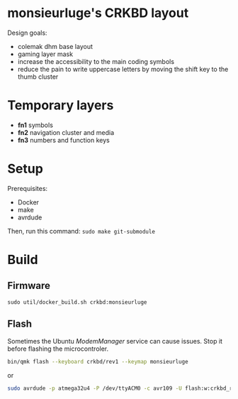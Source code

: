 # monsieurluge's CRKBD layout

Design goals:

 - colemak dhm base layout
 - gaming layer mask
 - increase the accessibility to the main coding symbols
 - reduce the pain to write uppercase letters by moving the shift key to the thumb cluster

# Temporary layers

 - **fn1** symbols
 - **fn2** navigation cluster and media
 - **fn3** numbers and function keys

# Setup

Prerequisites:

 - Docker
 - make
 - avrdude

Then, run this command: `sudo make git-submodule`

# Build

## Firmware

`sudo util/docker_build.sh crkbd:monsieurluge`

## Flash

Sometimes the Ubuntu _ModemManager_ service can cause issues. Stop it before flashing the microcontroler.

```bash
bin/qmk flash --keyboard crkbd/rev1 --keymap monsieurluge
```

or

```bash
sudo avrdude -p atmega32u4 -P /dev/ttyACM0 -c avr109 -U flash:w:crkbd_rev1_monsieurluge.hex
```
